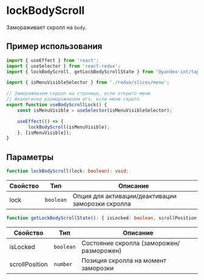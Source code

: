 # lockBodyScroll

Замораживает скролл на `body`.

## Пример использования

```typescript jsx
import { useEffect } from 'react';
import { useSelector } from 'react-redux';
import { lockBodyScroll, getLockBodyScrollState } from '@yandex-int/tap-components/helpers';

import { isMenuVisibleSelector } from './redux/slices/menu';

// Замораживаем скролл на странице, если открыто меню
// Аналогично размораживаем его, если меню скрыто
export function useBodyScrollLock() {
    const isMenuVisible = useSelector(isMenuVisibleSelector);

    useEffect(() => {
        lockBodyScroll(isMenuVisible);
    }, [isMenuVisible]);
}
```

## Параметры

```typescript jsx
function lockBodyScroll(lock: boolean): void;
```

| Свойство | Тип       | Описание                                          |
| -------- | --------- | ------------------------------------------------- |
| lock     | `boolean` | Опция для активации/деактивации заморозки скролла |

```typescript jsx
function getLockBodyScrollState(): { isLocked: boolean, scrollPosition: number };
```

| Свойство       | Тип       | Описание                                 |
| -------------- | --------- | ---------------------------------------- |
| isLocked       | `boolean` | Состояние скролла (заморожен/разморожен) |
| scrollPosition | `number`  | Позиция скролла на момент заморозки      |

